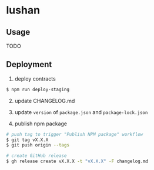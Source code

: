# lushan

## Usage

TODO

## Deployment

1. deploy contracts

```bash
$ npm run deploy-staging
```

2. update CHANGELOG.md

3. update `version` of `package.json` and `package-lock.json`

4. publish npm package

```bash
# push tag to trigger "Publish NPM package" workflow
$ git tag vX.X.X
$ git push origin --tags

# create GitHub release
$ gh release create vX.X.X -t "vX.X.X" -F changelog.md
```
